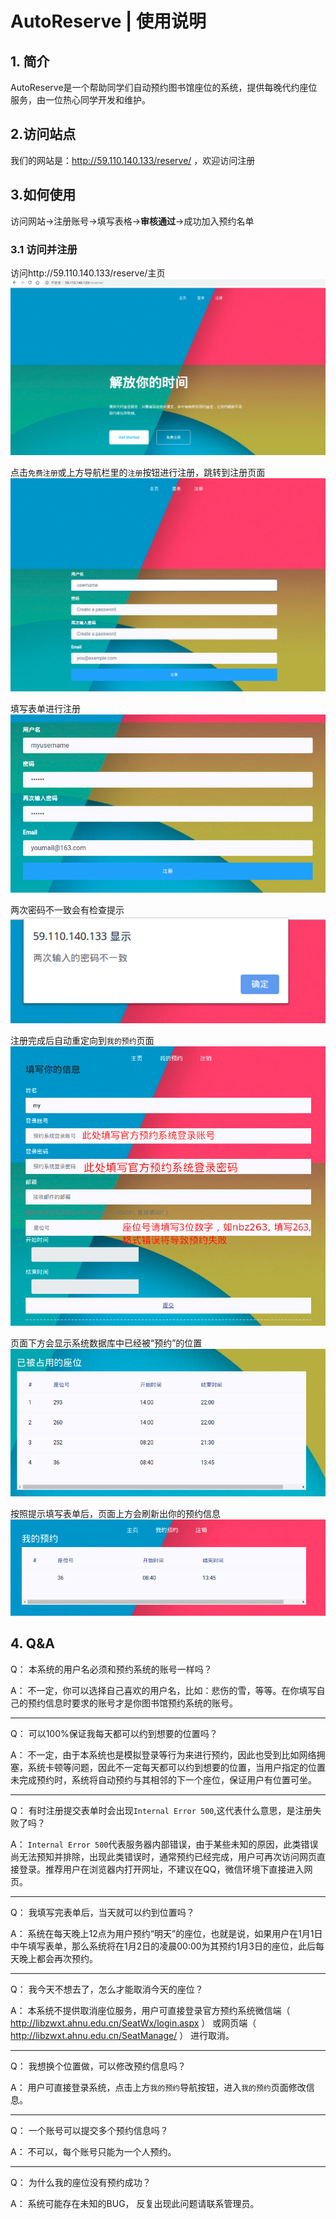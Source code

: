 
# AutoReserve | 使用说明

## 1. 简介

AutoReserve是一个帮助同学们自动预约图书馆座位的系统，提供每晚代约座位服务，由一位热心同学开发和维护。

## 2.访问站点

我们的网站是：http://59.110.140.133/reserve/ ，欢迎访问注册

## 3.如何使用

访问网站->注册账号->填写表格->**审核通过**->成功加入预约名单

### 3.1 访问并注册

访问http://59.110.140.133/reserve/主页  
![](./img/1.png)

点击```免费注册```或上方导航栏里的```注册```按钮进行注册，跳转到注册页面  
![注册](./img/2.png)

填写表单进行注册  
![](./img/3.png)

两次密码不一致会有检查提示  
![](./img/4.png)

注册完成后自动重定向到```我的预约```页面  
![](./img/5.png)

页面下方会显示系统数据库中已经被“预约”的位置  
![](./img/6.png)

按照提示填写表单后，页面上方会刷新出你的预约信息  
![](./img/7.png)

## 4. Q&A

Q： 本系统的用户名必须和预约系统的账号一样吗？

A： 不一定，你可以选择自己喜欢的用户名，比如：悲伤的雪，等等。在你填写自己的预约信息时要求的账号才是你图书馆预约系统的账号。

---

Q： 可以100%保证我每天都可以约到想要的位置吗？

A： 不一定，由于本系统也是模拟登录等行为来进行预约，因此也受到比如网络拥塞，系统卡顿等问题，因此不一定每天都可以约到想要的位置，当用户指定的位置未完成预约时，系统将自动预约与其相邻的下一个座位，保证用户有位置可坐。

---

Q： 有时注册提交表单时会出现```Internal Error 500```,这代表什么意思，是注册失败了吗？

A： ```Internal Error 500```代表服务器内部错误，由于某些未知的原因，此类错误尚无法预知并排除，出现此类错误时，通常预约已经完成，用户可再次访问网页直接登录。推荐用户在浏览器内打开网址，不建议在QQ，微信环境下直接进入网页。

---

Q： 我填写完表单后，当天就可以约到位置吗？

A： 系统在每天晚上12点为用户预约“明天”的座位，也就是说，如果用户在1月1日中午填写表单，那么系统将在1月2日的凌晨00:00为其预约1月3日的座位，此后每天晚上都会再次预约。

---

Q： 我今天不想去了，怎么才能取消今天的座位？

A： 本系统不提供取消座位服务，用户可直接登录官方预约系统微信端（ http://libzwxt.ahnu.edu.cn/SeatWx/login.aspx ） 或网页端（ http://libzwxt.ahnu.edu.cn/SeatManage/ ） 进行取消。

---

Q： 我想换个位置做，可以修改预约信息吗？

A： 用户可直接登录系统，点击上方```我的预约```导航按钮，进入```我的预约```页面修改信息。

---

Q： 一个账号可以提交多个预约信息吗？

A： 不可以，每个账号只能为一个人预约。

---

Q： 为什么我的座位没有预约成功？

A： 系统可能存在未知的BUG， 反复出现此问题请联系管理员。
